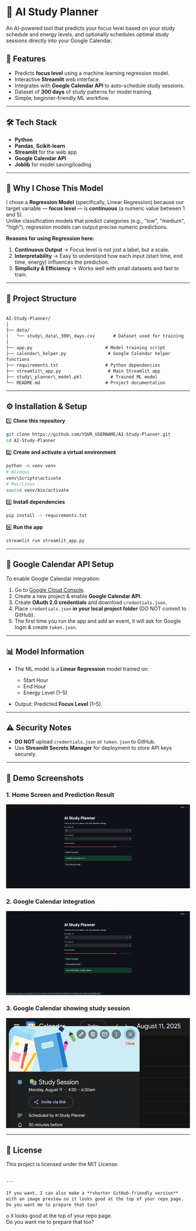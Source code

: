 # 📅 AI Study Planner

An AI-powered tool that predicts your focus level based on your study schedule and energy levels, and optionally schedules optimal study sessions directly into your Google Calendar.

## 🚀 Features
- Predicts **focus level** using a machine learning regression model.
- Interactive **Streamlit** web interface.
- Integrates with **Google Calendar API** to auto-schedule study sessions.
- Dataset of **300 days** of study patterns for model training.
- Simple, beginner-friendly ML workflow.

---

## 🛠 Tech Stack
- **Python**
- **Pandas**, **Scikit-learn**
- **Streamlit** for the web app
- **Google Calendar API**
- **Joblib** for model saving/loading

---
## 🧠 Why I Chose This Model

I chose a **Regression Model** (specifically, Linear Regression) because our target variable — **focus level** — is **continuous** (a numeric value between 1 and 5).  
Unlike classification models that predict categories (e.g., "low", "medium", "high"), regression models can output precise numeric predictions.

**Reasons for using Regression here:**
1. **Continuous Output** → Focus level is not just a label, but a scale.
2. **Interpretability** → Easy to understand how each input (start time, end time, energy) influences the prediction.
3. **Simplicity & Efficiency** → Works well with small datasets and fast to train.

---

## 📂 Project Structure
```

AI-Study-Planner/
│
├── data/
│   └── study\_data\_300\_days.csv       # Dataset used for training
│
├── app.py                            # Model training script
├── calendar\_helper.py                # Google Calendar helper functions
├── requirements.txt                  # Python dependencies
├── streamlit\_app.py                  # Main Streamlit app
├── study\_planner\_model.pkl           # Trained ML model
└── README.md                         # Project documentation

````

---

## ⚙️ Installation & Setup

1️⃣ **Clone this repository**
```bash
git clone https://github.com/YOUR_USERNAME/AI-Study-Planner.git
cd AI-Study-Planner
````

2️⃣ **Create and activate a virtual environment**

```bash
python -m venv venv
# Windows
venv\Scripts\activate
# Mac/Linux
source venv/bin/activate
```

3️⃣ **Install dependencies**

```bash
pip install -r requirements.txt
```

4️⃣ **Run the app**

```bash
streamlit run streamlit_app.py
```

---

## 🔑 Google Calendar API Setup

To enable Google Calendar integration:

1. Go to [Google Cloud Console](https://console.cloud.google.com/).
2. Create a new project & enable **Google Calendar API**.
3. Create **OAuth 2.0 credentials** and download `credentials.json`.
4. Place `credentials.json` **in your local project folder** (DO NOT commit to GitHub).
5. The first time you run the app and add an event, it will ask for Google login & create `token.json`.

---

## 📊 Model Information

* The ML model is a **Linear Regression** model trained on:

  * Start Hour
  * End Hour
  * Energy Level (1–5)
* Output: Predicted **Focus Level** (1–5).

---

## ⚠️ Security Notes

* **DO NOT** upload `credentials.json` or `token.json` to GitHub.
* Use **Streamlit Secrets Manager** for deployment to store API keys securely.

---

## 📸 Demo Screenshots

### 1. Home Screen and Prediction Result
![Home Screen](assets/screenshot1.png)

### 2. Google Calendar Integration
![Prediction Result](assets/screenshot2.png)

### 3. Google Calendar showing study session
![Google Calendar Integration](assets/screenshot3.png)


---

## 📜 License

This project is licensed under the MIT License.

```

---

If you want, I can also make a **shorter GitHub-friendly version** with an image preview so it looks good at the top of your repo page.  
Do you want me to prepare that too?
```
o it looks good at the top of your repo page.  
Do you want me to prepare that too?
